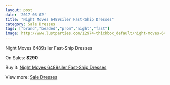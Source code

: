 ```yaml
---
layout: post
date: '2017-03-02'
title: "Night Moves 6489siler Fast-Ship Dresses"
category: Sale Dresses
tags: ["brand","beaded","prom","night","fast"]
image: http://www.lustparties.com/12974-thickbox_default/night-moves-6489siler-fast-ship-dresses.jpg
---
```

Night Moves 6489siler Fast-Ship Dresses

On Sales: **$290**
<a href="https://www.lustparties.com/en/sale-dresses/4923-night-moves-6489siler-fast-ship-dresses.html"><amp-img layout="responsive" width="600" height="600" src="//www.lustparties.com/12974-thickbox_default/night-moves-6489siler-fast-ship-dresses.jpg" alt="Night Moves 6489siler Fast-Ship Dresses 0" /></a>
<a href="https://www.lustparties.com/en/sale-dresses/4923-night-moves-6489siler-fast-ship-dresses.html"><amp-img layout="responsive" width="600" height="600" src="//www.lustparties.com/12975-thickbox_default/night-moves-6489siler-fast-ship-dresses.jpg" alt="Night Moves 6489siler Fast-Ship Dresses 1" /></a>

Buy it: [Night Moves 6489siler Fast-Ship Dresses](https://www.lustparties.com/en/sale-dresses/4923-night-moves-6489siler-fast-ship-dresses.html "Night Moves 6489siler Fast-Ship Dresses")

View more: [Sale Dresses](https://www.lustparties.com/en/30-sale-dresses "Sale Dresses")